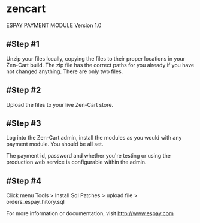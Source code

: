# zencart

ESPAY PAYMENT MODULE
Version 1.0

#Step #1
  -------------

  Unzip your files locally, copying the files to their proper locations in your Zen-Cart build.
  The zip file has the correct paths for you already if you have not changed anything.
  There are only two files. 

#Step #2
  -------------

  Upload the files to your live Zen-Cart store.
  
#Step #3
  -------------
  Log into the Zen-Cart admin, install the modules as you would with any payment module. You 
  should be all set.
  
  The payment id, password and whether you're testing or using the production web service is configurable within the admin.
  
	
#Step #4
  -------------
  Click menu Tools > Install Sql Patches > upload file > orders_espay_hitory.sql

For more information or documentation, visit http://www.espay.com


